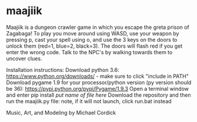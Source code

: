 # maajiik
Maajiik is a dungeon crawler game in which you escape the greta prison of Zagabaga! To play you move around using WASD, 
use your weapon by pressing p, cast your spell using o, and use the 3 keys on the doors to unlock them (red=1, blue=2, black=3).
The doors will flash red if you get enter the wrong code. Talk to the NPC's by walking towards them to uncover clues.

Installation instructions:
Download python 3.6: https://www.python.org/downloads/ - make sure to click "include in PATH"
Download pygame 1.9 for your processor/python version (py version should be 36): https://pypi.python.org/pypi/Pygame/1.9.3
Open a terminal window and enter pip install *put name of file here*
Download the repository and then run the maajiik.py file: note, if it will not launch, click run.bat instead

Music, Art, and Modeling by Michael Cordick
